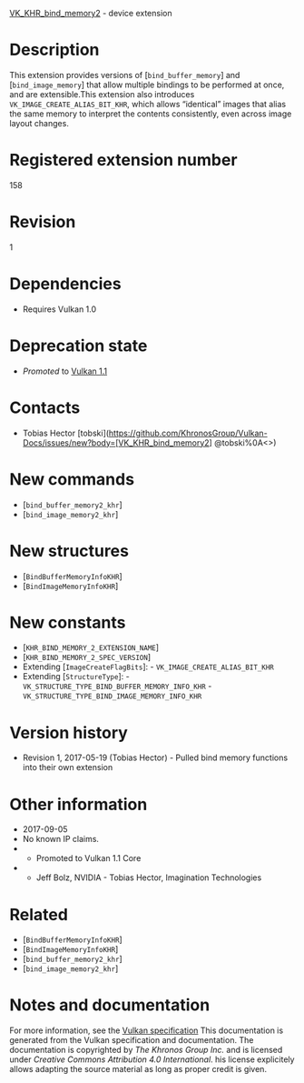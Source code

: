 [VK_KHR_bind_memory2](https://www.khronos.org/registry/vulkan/specs/1.3-extensions/man/html/VK_KHR_bind_memory2.html) - device extension

# Description
This extension provides versions of [`bind_buffer_memory`] and
[`bind_image_memory`] that allow multiple bindings to be performed at
once, and are extensible.This extension also introduces `VK_IMAGE_CREATE_ALIAS_BIT_KHR`, which
allows “identical” images that alias the same memory to interpret the
contents consistently, even across image layout changes.

# Registered extension number
158

# Revision
1

# Dependencies
- Requires Vulkan 1.0

# Deprecation state
- *Promoted* to [Vulkan 1.1](https://www.khronos.org/registry/vulkan/specs/1.3-extensions/html/vkspec.html#versions-1.1-promotions)

# Contacts
- Tobias Hector [tobski](https://github.com/KhronosGroup/Vulkan-Docs/issues/new?body=[VK_KHR_bind_memory2] @tobski%0A<<Here describe the issue or question you have about the VK_KHR_bind_memory2 extension>>)

# New commands
- [`bind_buffer_memory2_khr`]
- [`bind_image_memory2_khr`]

# New structures
- [`BindBufferMemoryInfoKHR`]
- [`BindImageMemoryInfoKHR`]

# New constants
- [`KHR_BIND_MEMORY_2_EXTENSION_NAME`]
- [`KHR_BIND_MEMORY_2_SPEC_VERSION`]
- Extending [`ImageCreateFlagBits`]:  - `VK_IMAGE_CREATE_ALIAS_BIT_KHR` 
- Extending [`StructureType`]:  - `VK_STRUCTURE_TYPE_BIND_BUFFER_MEMORY_INFO_KHR`  - `VK_STRUCTURE_TYPE_BIND_IMAGE_MEMORY_INFO_KHR`

# Version history
- Revision 1, 2017-05-19 (Tobias Hector)  - Pulled bind memory functions into their own extension

# Other information
* 2017-09-05
* No known IP claims.
*   - Promoted to Vulkan 1.1 Core 
*   - Jeff Bolz, NVIDIA  - Tobias Hector, Imagination Technologies

# Related
- [`BindBufferMemoryInfoKHR`]
- [`BindImageMemoryInfoKHR`]
- [`bind_buffer_memory2_khr`]
- [`bind_image_memory2_khr`]

# Notes and documentation
For more information, see the [Vulkan specification](https://www.khronos.org/registry/vulkan/specs/1.3-extensions/html/vkspec.html)
This documentation is generated from the Vulkan specification and documentation.
The documentation is copyrighted by *The Khronos Group Inc.* and is licensed under *Creative Commons Attribution 4.0 International*.
his license explicitely allows adapting the source material as long as proper credit is given.
        